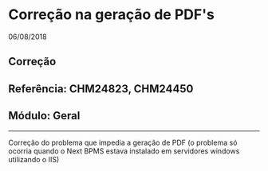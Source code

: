 # Correção na geração de PDF's
06/08/2018
## Correção
## Referência: CHM24823, CHM24450
## Módulo: Geral
***

Correção do problema que impedia a geração de PDF (o problema só ocorria quando o Next BPMS estava instalado em servidores windows utilizando o IIS)
